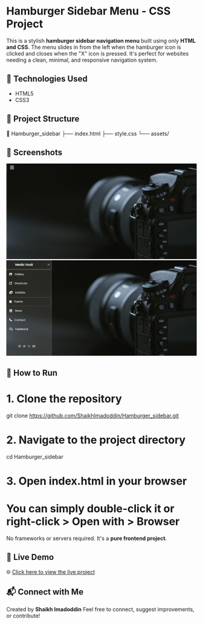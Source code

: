 # Hamburger Sidebar Menu - CSS Project

This is a stylish **hamburger sidebar navigation menu** built using only **HTML and CSS**. The menu slides in from the left when the hamburger icon is clicked and closes when the "X" icon is pressed. It's perfect for websites needing a clean, minimal, and responsive navigation system.

## 🔧 Technologies Used

- HTML5  
- CSS3

## 📁 Project Structure

📁 Hamburger\_sidebar
├── index.html
├── style.css
└── assets/

## 📸 Screenshots

![Screenshot 1](assets/image.png)  
![Screenshot 2](assets/image-1.png)

## 🚀 How to Run

# 1. Clone the repository
git clone https://github.com/ShaikhImadoddin/Hamburger_sidebar.git

# 2. Navigate to the project directory
cd Hamburger_sidebar

# 3. Open index.html in your browser
# You can simply double-click it or right-click > Open with > Browser

No frameworks or servers required. It's a **pure frontend project**.

## 🔗 Live Demo

🌐 [Click here to view the live project](https://shaikhimadoddin.github.io/Hamburger_sidebar/)

## 📬 Connect with Me

Created by **Shaikh Imadoddin**
Feel free to connect, suggest improvements, or contribute!
